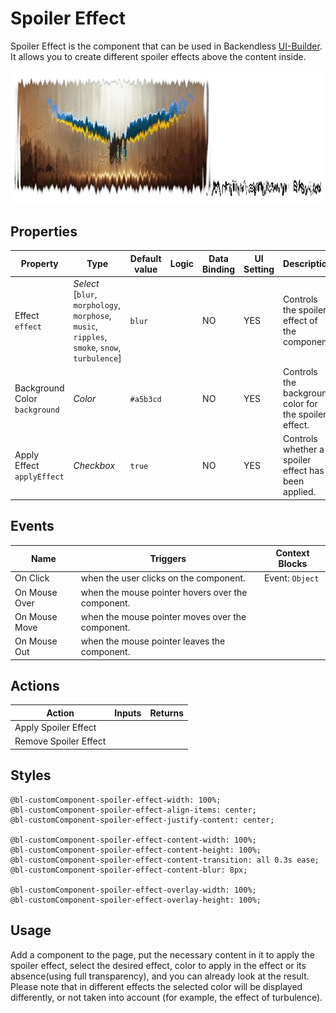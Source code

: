 # Spoiler Effect

Spoiler Effect is the component that can be used in Backendless [UI-Builder](https://backendless.com/developers/#ui-builder). It allows you to create different spoiler effects above the content inside.

<p align="center">
  <img src="./thumbnail.png" alt="main thumbnail" width="780"/>
</p>

## Properties

| Property                           | Type                                                                                                | Default value | Logic | Data Binding | UI Setting | Description                                           |
|------------------------------------|-----------------------------------------------------------------------------------------------------|---------------|-------|--------------|------------|-------------------------------------------------------|
| Effect <br> `effect`               | *Select* <br> [`blur`, `morphology`, `morphose`, `music`, `ripples`, `smoke`, `snow`, `turbulence`] | `blur`        |       | NO           | YES        | Controls the spoiler effect of the component.         |
| Background Color <br> `background` | *Color*                                                                                             | `#a5b3cd`     |       | NO           | YES        | Controls the background color for the spoiler effect. |
| Apply Effect <br> `applyEffect`    | *Checkbox*                                                                                          | `true`        |       | NO           | YES        | Controls whether a spoiler effect has been applied.   |

## Events

| Name          | Triggers                                          | Context Blocks  |
|---------------|---------------------------------------------------|-----------------|
| On Click      | when the user clicks on the component.            | Event: `Object` |
| On Mouse Over | when the mouse pointer hovers over the component. |                 |
| On Mouse Move | when the mouse pointer moves over the component.  |                 |
| On Mouse Out  | when the mouse pointer leaves the component.      |                 |

## Actions

| Action                | Inputs | Returns |
|-----------------------|--------|---------|
| Apply Spoiler Effect  |        |         |
| Remove Spoiler Effect |        |         |

## Styles

````
@bl-customComponent-spoiler-effect-width: 100%;
@bl-customComponent-spoiler-effect-align-items: center;
@bl-customComponent-spoiler-effect-justify-content: center;

@bl-customComponent-spoiler-effect-content-width: 100%;
@bl-customComponent-spoiler-effect-content-height: 100%;
@bl-customComponent-spoiler-effect-content-transition: all 0.3s ease;
@bl-customComponent-spoiler-effect-content-blur: 8px;

@bl-customComponent-spoiler-effect-overlay-width: 100%;
@bl-customComponent-spoiler-effect-overlay-height: 100%;
````

## Usage

Add a component to the page, put the necessary content in it to apply the spoiler effect, select the desired effect, color to apply in the effect or its absence(using full transparency), and you can already look at the result.
Please note that in different effects the selected color will be displayed differently, or not taken into account (for example, the effect of turbulence).
